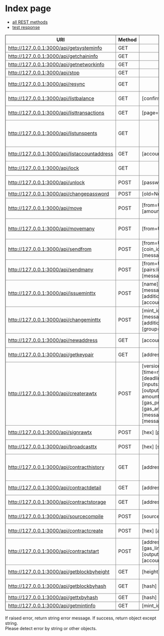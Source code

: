Index page
====
* [all REST methods](./rest.md)
* [test response](./testresponse.html)

<table class="table4" border="1">
    <tbody>
    <tr><th>URI</th> <th>Method</th> <th>Params</th> <th>Message</th></tr>
    <tr><td><a href="./api/getsysteminfo">http://127.0.0.1:3000/api/getsysteminfo</a></td><td>GET</td><td></td><td>System info</td></tr>
    <tr><td><a href="./api/getchaininfo">http://127.0.0.1:3000/api/getchaininfo</a></td><td>GET</td><td></td><td>Chain info</td></tr>
    <tr><td><a href="./api/getnetworkinfo">http://127.0.0.1:3000/api/getnetworkinfo</a></td><td>GET</td><td></td><td>Network info</td></tr>
    <tr><td><a href="./api/stop">http://127.0.0.1:3000/api/stop</a></td><td>GET</td><td></td><td>stop client.</td></tr>
    <tr><td><a href="./api/resync">http://127.0.0.1:3000/api/resync</a></td><td>GET</td><td></td><td>set True resync flag.</td></tr>
    <tr><td><a href="./api/listbalance">http://127.0.0.1:3000/api/listbalance</a></td><td>GET</td><td>[confirm=6]</td><td>All account balance.</td></tr>
    <tr><td><a href="./api/listtransactions">http://127.0.0.1:3000/api/listtransactions</a></td><td>GET</td><td>[page=0 limit=25]</td><td>Get account transactions.</td></tr>
    <tr><td><a href="./api/listunspents">http://127.0.0.1:3000/api/listunspents</a></td><td>GET</td><td></td><td>Get all unspent and orphan txhash:txindex pairs.</td></tr>
    <tr><td><a href="./api/listaccountaddress">http://127.0.0.1:3000/api/listaccountaddress</a></td><td>GET</td><td>[account=Unknown]</td><td>Get account related addresses.</td></tr>
    <tr><td><a href="./api/lock">http://127.0.0.1:3000/api/lock</a></td><td>GET</td><td></td><td>Lock by random bytes key.</td></tr>
    <tr><td><a href="./api/unlock">http://127.0.0.1:3000/api/unlock</a></td><td>POST</td><td>[password=None]</td><td>Unlock database by key.</td></tr>
    <tr><td><a href="./api/changepassword">http://127.0.0.1:3000/api/changepassword</a></td><td>POST</td><td>[old=None] [new=None]</td><td>Change password.</td></tr>
    <tr><td><a href="./api/move">http://127.0.0.1:3000/api/move</a></td><td>POST</td><td>[from=Unknown] [to] [coin_id=0] [amount]</td><td>Move account balance of single coin.</td></tr>
    <tr><td><a href="./api/movemany">http://127.0.0.1:3000/api/movemany</a></td><td>POST</td><td>[from=Unknown] [to] [coins]</td><td>Move account balance of many coins.</td></tr>
    <tr><td><a href="./api/sendfrom">http://127.0.0.1:3000/api/sendfrom</a></td><td>POST</td><td>[from=Unknown] [address] [coin_id=0] [amount] [message=None]</td><td>Send from account to address.</td></tr>
    <tr><td><a href="./api/sendmany">http://127.0.0.1:3000/api/sendmany</a></td><td>POST</td><td>[from=Unknown] [pairs:list(address,coin_id,amount)] [message=None]</td><td>Send to many account</td></tr>
    <tr><td><a href="./api/issueminttx">http://127.0.0.1:3000/api/issueminttx</a></td><td>POST</td><td>[name] [unit] [amount] [digit=0] <br>
        [message=None] [image=None] [additional_issue=True] [account=Unknown]</td><td>Issue mintcoin.</td></tr>
    <tr><td><a href="./api/changeminttx">http://127.0.0.1:3000/api/changeminttx</a></td><td>POST</td><td>[mint_id] [amount=0] [message=None] [image=None]<br>
        [additional_issue=None] [group=Unknown]</td><td>Chainge mintcoin.</td></tr>
    <tr><td><a href="./api/newaddress">http://127.0.0.1:3000/api/newaddress</a></td><td>GET</td><td>[account=Unknown]</td><td>Get new bind account address.</td></tr>
    <tr><td><a href="./api/getkeypair">http://127.0.0.1:3000/api/getkeypair</a></td><td>GET</td><td>[address]</td><td>Get priKey:pubKey by address.</td></tr>
    <tr><td><a href="./api/createrawtx">http://127.0.0.1:3000/api/createrawtx</a></td><td>POST</td><td>[version=1] [type=TRANSFER] [time=now] [deadline=now+10800] <br>
        [inputs:list((txhash, txindex),..)] <br>[outputs:list((address, coin_id, amount),..)] <br>
        [gas_price=MINIMUM_PRICE] [gas_amount=MINIMUM_AMOUNT] <br>[message_type=None] [message=None]</td><td>Create raw tx without signing.</td></tr>
    <tr><td><a href="./api/signrawtx">http://127.0.0.1:3000/api/signrawtx</a></td><td>POST</td><td>[hex] [pk=list(sk,..)]</td><td>Sign raw tx by manually</td></tr>
    <tr><td><a href="./api/broadcasttx">http://127.0.0.1:3000/api/broadcasttx</a></td><td>POST</td><td>[hex] [signature:list([pk, sign],..)]</td><td>Send raw tx by manually.</td></tr>
    <tr><td><a href="./api/contracthistory">http://127.0.0.1:3000/api/contracthistory</a></td><td>GET</td><td>[address]</td><td>Get contract related txhash(start:finish) pairs.</td></tr>
    <tr><td><a href="./api/contractdetail">http://127.0.0.1:3000/api/contractdetail</a></td><td>GET</td><td>[address]</td><td>Get contract detail by address.</td></tr>
    <tr><td><a href="./api/contractstorage">http://127.0.0.1:3000/api/contractstorage</a></td><td>GET</td><td>[address]</td><td>Get contract storage.</td></tr>
    <tr><td><a href="./api/sourcecompile">http://127.0.0.1:3000/api/sourcecompile</a></td><td>POST</td><td>[source OR path] [name=None]</td><td>Python code to hexstr.</td></tr>
    <tr><td><a href="./api/contractcreate">http://127.0.0.1:3000/api/contractcreate</a></td><td>POST</td><td>[hex] [account=Unknown]</td><td>register contract to blockchain.</td></tr>
    <tr><td><a href="./api/contractstart">http://127.0.0.1:3000/api/contractstart</a></td><td>POST</td><td>[address] [method] [args=None] [gas_limit=100000000] [outputs=list()] <br>
        [account=Unknown]</td><td>create and send start contract.</td></tr>
    <tr><td><a href="./api/getblockbyheight">http://127.0.0.1:3000/api/getblockbyheight</a></td><td>GET</td><td>[height]</td><td>Get blockinfo by height.</td></tr>
    <tr><td><a href="./api/getblockbyhash">http://127.0.0.1:3000/api/getblockbyhash</a></td><td>GET</td><td>[hash]</td><td>Get blockinfo by blockhash.</td></tr>
    <tr><td><a href="./api/gettxbyhash">http://127.0.0.1:3000/api/gettxbyhash</a></td><td>GET</td><td>[hash]</td><td>Get tx by txhash.</td></tr>
    <tr><td><a href="./api/getmintinfo">http://127.0.0.1:3000/api/getmintinfo</a></td><td>GET</td><td>[mint_id]</td><td>Get mintcoin info.</td></tr>
    </tbody>
</table>
<style>
.table4 {
border-collapse: collapse;  width: 100%;}.table4 th, .table4 td {  border: 1px solid gray;}
</style>
If raised error, return string error message. If success, return object except string.<br>Please detect error by string or other objects.